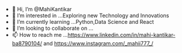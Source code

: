 - 👋 Hi, I’m @MahiKantikar
- 👀 I’m interested in ...Exploring new Technology and Innovations
- 🌱 I’m currently learning ...Python,Data Science and React
- 💞️ I’m looking to collaborate on ...
- 📫 How to reach me ...https://www.linkedin.com/in/mahi-kantikar-ba8790104/ and https://www.instagram.com/_mahii777_/

<!---
MahiKantikar/MahiKantikar is a ✨ special ✨ repository because its `README.md` (this file) appears on your GitHub profile.
You can click the Preview link to take a look at your changes.
--->
